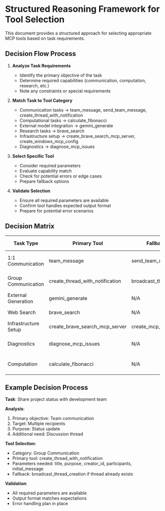 # Structured Reasoning Framework for Tool Selection

This document provides a structured approach for selecting appropriate MCP tools based on task requirements.

## Decision Flow Process

1. **Analyze Task Requirements**
   - Identify the primary objective of the task
   - Determine required capabilities (communication, computation, research, etc.)
   - Note any constraints or special requirements

2. **Match Task to Tool Category**
   - Communication tasks → team_message, send_team_message, create_thread_with_notification
   - Computational tasks → calculate_fibonacci
   - External model integration → gemini_generate
   - Research tasks → brave_search
   - Infrastructure setup → create_brave_search_mcp_server, create_windows_mcp_config
   - Diagnostics → diagnose_mcp_issues

3. **Select Specific Tool**
   - Consider required parameters
   - Evaluate capability match
   - Check for potential errors or edge cases
   - Prepare fallback options

4. **Validate Selection**
   - Ensure all required parameters are available
   - Confirm tool handles expected output format
   - Prepare for potential error scenarios

## Decision Matrix

| Task Type | Primary Tool | Fallback Tool | Manual Alternative |
|-----------|--------------|---------------|-------------------|
| 1:1 Communication | team_message | send_team_message | Direct message template |
| Group Communication | create_thread_with_notification | broadcast_thread_creation | Thread creation instructions |
| External Generation | gemini_generate | N/A | Claude native capabilities |
| Web Search | brave_search | N/A | Manual search instructions |
| Infrastructure Setup | create_brave_search_mcp_server | create_mcp_brave_search | Manual setup guide |
| Diagnostics | diagnose_mcp_issues | N/A | Manual diagnostics guide |
| Computation | calculate_fibonacci | N/A | Manual algorithm implementation |

## Example Decision Process

**Task**: Share project status with development team

**Analysis**:
1. Primary objective: Team communication
2. Target: Multiple recipients
3. Purpose: Status update
4. Additional need: Discussion thread

**Tool Selection**:
- Category: Group Communication
- Primary tool: create_thread_with_notification
- Parameters needed: title, purpose, creator_id, participants, initial_message
- Fallback: broadcast_thread_creation if thread already exists

**Validation**:
- All required parameters are available
- Output format matches expectations
- Error handling plan in place